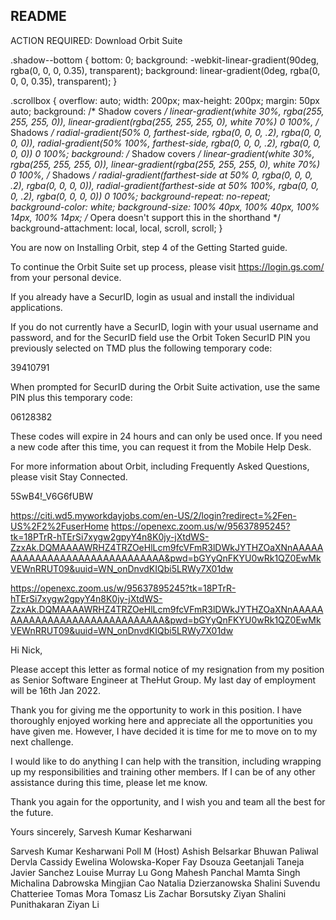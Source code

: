 ## README
ACTION REQUIRED: Download Orbit Suite 

.shadow--bottom {
  bottom: 0;
  background: -webkit-linear-gradient(90deg, rgba(0, 0, 0, 0.35), transparent);
  background: linear-gradient(0deg, rgba(0, 0, 0, 0.35), transparent);
}

.scrollbox {
  overflow: auto;
  width: 200px;
  max-height: 200px;
  margin: 50px auto;
  background: /* Shadow covers */
  linear-gradient(white 30%, rgba(255, 255, 255, 0)), linear-gradient(rgba(255, 255, 255, 0), white 70%) 0 100%, /* Shadows */
  radial-gradient(50% 0, farthest-side, rgba(0, 0, 0, .2), rgba(0, 0, 0, 0)), radial-gradient(50% 100%, farthest-side, rgba(0, 0, 0, .2), rgba(0, 0, 0, 0)) 0 100%;
  background: /* Shadow covers */
  linear-gradient(white 30%, rgba(255, 255, 255, 0)), linear-gradient(rgba(255, 255, 255, 0), white 70%) 0 100%, /* Shadows */
  radial-gradient(farthest-side at 50% 0, rgba(0, 0, 0, .2), rgba(0, 0, 0, 0)), radial-gradient(farthest-side at 50% 100%, rgba(0, 0, 0, .2), rgba(0, 0, 0, 0)) 0 100%;
  background-repeat: no-repeat;
  background-color: white;
  background-size: 100% 40px, 100% 40px, 100% 14px, 100% 14px;
  /* Opera doesn't support this in the shorthand */
  background-attachment: local, local, scroll, scroll;
}


You are now on Installing Orbit, step 4 of the Getting Started guide. 

To continue the Orbit Suite set up process, please visit https://login.gs.com/ from your personal device. 

If you already have a SecurID, login as usual and install the individual applications. 

If you do not currently have a SecurID, login with your usual username and password, and for the SecurID field use the Orbit Token SecurID PIN you previously selected on TMD plus the following temporary code: 

39410791 

When prompted for SecurID during the Orbit Suite activation, use the same PIN plus this temporary code: 

06128382 

These codes will expire in 24 hours and can only be used once. If you need a new code after this time, you can request it from the Mobile Help Desk. 

For more information about Orbit, including Frequently Asked Questions, please visit Stay Connected. 

5SwB4!_V6G6fUBW

https://citi.wd5.myworkdayjobs.com/en-US/2/login?redirect=%2Fen-US%2F2%2FuserHome
https://openexc.zoom.us/w/95637895245?tk=18PTrR-hTErSi7xygw2gpyY4n8K0jy-jXtdWS-ZzxAk.DQMAAAAWRHZ4TRZOeHlLcm9fcVFmR3lDWkJYTHZOaXNnAAAAAAAAAAAAAAAAAAAAAAAAAAAAAA&pwd=bGYyQnFKYU0wRk1QZ0EwMkVEWnRRUT09&uuid=WN_onDnvdKIQbi5LRWy7X01dw


https://openexc.zoom.us/w/95637895245?tk=18PTrR-hTErSi7xygw2gpyY4n8K0jy-jXtdWS-ZzxAk.DQMAAAAWRHZ4TRZOeHlLcm9fcVFmR3lDWkJYTHZOaXNnAAAAAAAAAAAAAAAAAAAAAAAAAAAAAA&pwd=bGYyQnFKYU0wRk1QZ0EwMkVEWnRRUT09&uuid=WN_onDnvdKIQbi5LRWy7X01dw


 Hi Nick, 

Please accept this letter as formal notice of my resignation from my position as Senior Software Engineer at TheHut Group. 
My last day of employment will be 16th Jan 2022.

Thank you for giving me the opportunity to work in this position.
I have thoroughly enjoyed working here and appreciate all the opportunities you have given me.
However, I have decided it is time for me to move on to my next challenge.

I would like to do anything I can help with the transition, including wrapping up my responsibilities and training other members. 
If I can be of any other assistance during this time, please let me know.

Thank you again for the opportunity, and I wish you and team all the best for the future.

Yours sincerely,
Sarvesh Kumar Kesharwani


Sarvesh Kumar Kesharwani
Poll M (Host)
Ashish Belsarkar
Bhuwan Paliwal
Dervla Cassidy
Ewelina Wolowska-Koper
Fay Dsouza
Geetanjali Taneja
Javier Sanchez
Louise Murray
Lu Gong
Mahesh Panchal
Mamta Singh
Michalina Dabrowska
Mingjian Cao
Natalia Dzierzanowska
Shalini
Suvendu Chatteriee
Tomas Mora
Tomasz Lis
Zachar Borsutsky
Ziyan
Shalini Punithakaran
Ziyan Li

